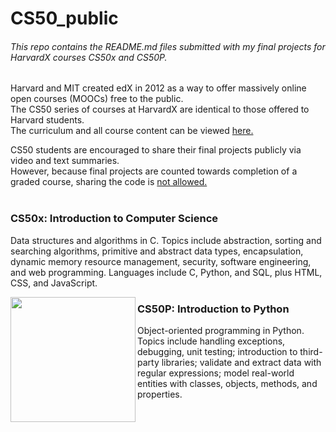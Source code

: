 # CS50_public

###### This repo contains the README.md files submitted with my final projects for HarvardX courses CS50x and CS50P.  
    
Harvard and MIT created edX in 2012 as a way to offer massively online open courses (MOOCs) free to the public.  
The CS50 series of courses at HarvardX are identical to those offered to Harvard students.  
The curriculum and all course content can be viewed <a href="https://cs50.harvard.edu/x/2024/courses/" > here. </a>

CS50 students are encouraged to share their final projects publicly via video and text summaries.  
However, because final projects are counted towards completion of a graded course, sharing the code is <a href="https://cs50.harvard.edu/x/2024/honesty/" title="Academic integrity statement and details"> not allowed. </a>  
<br>


### CS50x: Introduction to Computer Science

Data structures and algorithms in C. 
Topics include abstraction, sorting and searching algorithms, primitive and abstract data types, encapsulation, dynamic memory resource management, security, software engineering, and web programming. Languages include C, Python, and SQL, plus HTML, CSS, and JavaScript.

<img src = "https://certificates.cs50.io/a55d244c-46c3-4ba2-ac7e-ab521c5d7189.png?size=100x" width=200 align=left alt="" title="Certificate of Completion CS50x"/>

### CS50P: Introduction to Python

Object-oriented programming in Python. 
Topics include handling exceptions, debugging, unit testing; introduction to third-party libraries; validate and extract data with regular expressions; model real-world entities with classes, objects, methods, and properties. 
